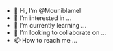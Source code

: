 - 👋 Hi, I’m @Mouniblamel
- 👀 I’m interested in ...
- 🌱 I’m currently learning ...
- 💞️ I’m looking to collaborate on ...
- 📫 How to reach me ...

<!---
Mouniblamel/Mouniblamel is a ✨ special ✨ repository because its `README.md` (this file) appears on your GitHub profile.
You can click the Preview link to take a look at your changes.
--->
